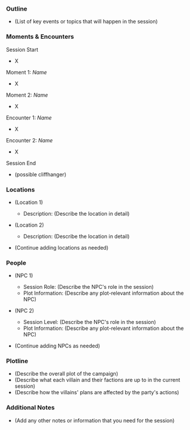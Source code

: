 ### Outline
- (List of key events or topics that will happen in the session)

### Moments & Encounters

Session Start
- X

Moment 1: *Name*
- X

Moment 2: *Name*
- X

Encounter 1: *Name*
- X

Encounter 2: *Name*
- X

Session End
- (possible cliffhanger)

### Locations

- (Location 1)
    
    - Description: (Describe the location in detail)
    
- (Location 2)
    
    - Description: (Describe the location in detail)
    
- (Continue adding locations as needed)

### People

- (NPC 1)
    
    - Session Role: (Describe the NPC's role in the session)
    - Plot Information: (Describe any plot-relevant information about the NPC)
    
- (NPC 2)
    
    - Session Level: (Describe the NPC's role in the session)
    - Plot Information: (Describe any plot-relevant information about the NPC)
    
- (Continue adding NPCs as needed)

### Plotline

- (Describe the overall plot of the campaign)
- (Describe what each villain and their factions are up to in the current session)
- (Describe how the villains' plans are affected by the party's actions)

### Additional Notes

- (Add any other notes or information that you need for the session)
